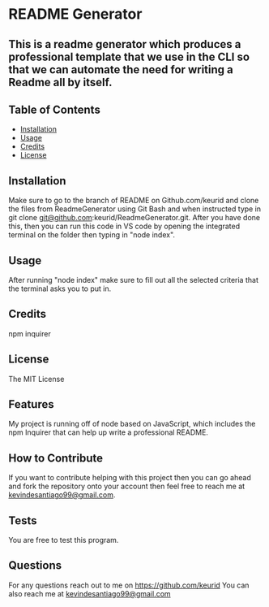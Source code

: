 
# README Generator

## This is a readme generator which produces a professional template that we use in the CLI so that we can automate the need for writing a Readme all by itself.

## Table of Contents
- [Installation](#installation)
- [Usage](#usage)
- [Credits](#credits)
- [License](#license)

## Installation
Make sure to go to the branch of README on Github.com/keurid and clone the files from ReadmeGenerator using Git Bash and when instructed type in git clone git@github.com:keurid/ReadmeGenerator.git. After you have done this, then you can run this code in VS code by opening the integrated terminal on the folder then typing in "node index".

## Usage
After running "node index" make sure to fill out all the selected criteria that the terminal asks you to put in.

## Credits
npm inquirer

## License
The MIT License

## Features
My project is running off of node based on JavaScript, which includes the npm Inquirer that can help up write a professional README.

## How to Contribute
If you want to contribute helping with this project then you can go ahead and fork the repository onto your account then feel free to reach me at kevindesantiago99@gmail.com.

## Tests
You are free to test this program.

## Questions
For any questions reach out to me on https://github.com/keurid
You can also reach me at kevindesantiago99@gmail.com
    